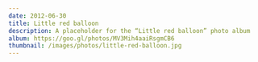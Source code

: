 ```yaml
---
date: 2012-06-30
title: Little red balloon
description: A placeholder for the “Little red balloon” photo album
album: https://goo.gl/photos/MV3Mih4aaiRsgmCB6
thumbnail: /images/photos/little-red-balloon.jpg
---
```

